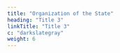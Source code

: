 ```yaml
---
title: "Organization of the State"
heading: "Title 3"
linkTitle: "Title 3"
c: "darkslategray"
weight: 6
---
```

